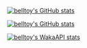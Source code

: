 
[![belltoy's GitHub stats](https://belltoy.net/github-stats/?username=belltoy&title_color=2F855A&show_icons=true&icon_color=2F855A&card_width=495px&layout=compact&theme=transparent)](https://github.com/anuraghazra/github-readme-stats)

[![belltoy's GitHub stats](https://belltoy.net/github-stats/top-langs?username=belltoy&title_color=2F855A&show_icons=true&icon_color=2F855A&card_width=495px&layout=compact&theme=transparent)](https://github.com/anuraghazra/github-readme-stats)

<!--
[![Top Langs](https://github-readme-stats.vercel.app/api/top-langs/?username=belltoy)](https://github.com/anuraghazra/github-readme-stats)
-->

[![belltoy's WakaAPI stats](https://belltoy.net/github-stats/wakatime?username=belltoy&api_domain=wakapi.dev&title_color=2F855A&icon_color=2F855A&card_width=500px&custom_title=Wakapi%20Week%20Stats&layout=compact&theme=transparent)](https://github.com/anuraghazra/github-readme-stats)
